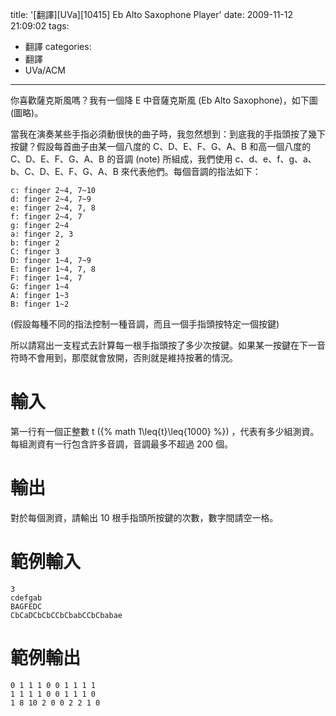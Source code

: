 title: '[翻譯][UVa][10415] Eb Alto Saxophone Player'
date: 2009-11-12 21:09:02
tags:
- 翻譯
categories:
- 翻譯
- UVa/ACM
---

你喜歡薩克斯風嗎？我有一個降 E 中音薩克斯風 (Eb Alto Saxophone)，如下圖 (圖略)。

<!-- more -->

當我在演奏某些手指必須動很快的曲子時，我忽然想到：到底我的手指頭按了幾下按鍵？假設每首曲子由某一個八度的 C、D、E、F、G、A、B 和高一個八度的 C、D、E、F、G、A、B 的音調 (note) 所組成，我們使用 c、d、e、f、g、a、b、C、D、E、F、G、A、B 來代表他們。每個音調的指法如下：

``` text 
c: finger 2~4, 7~10
d: finger 2~4, 7~9
e: finger 2~4, 7, 8
f: finger 2~4, 7
g: finger 2~4
a: finger 2, 3
b: finger 2
C: finger 3
D: finger 1~4, 7~9
E: finger 1~4, 7, 8
F: finger 1~4, 7
G: finger 1~4
A: finger 1~3
B: finger 1~2
```

(假設每種不同的指法控制一種音調，而且一個手指頭按特定一個按鍵)

所以請寫出一支程式去計算每一根手指頭按了多少次按鍵。如果某一按鍵在下一音符時不會用到，那麼就會放開，否則就是維持按著的情況。

# 輸入

第一行有一個正整數 t ({% math 1\leq{t}\leq{1000} %}) ，代表有多少組測資。每組測資有一行包含許多音調，音調最多不超過 200 個。

# 輸出

對於每個測資，請輸出 10 根手指頭所按鍵的次數，數字間請空一格。

# 範例輸入

``` text
3
cdefgab
BAGFEDC
CbCaDCbCbCCbCbabCCbCbabae
```

# 範例輸出

``` text
0 1 1 1 0 0 1 1 1 1
1 1 1 1 0 0 1 1 1 0
1 8 10 2 0 0 2 2 1 0
```